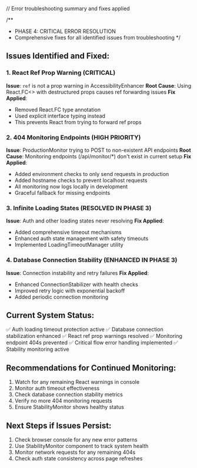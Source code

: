 // Error troubleshooting summary and fixes applied

/**
 * PHASE 4: CRITICAL ERROR RESOLUTION
 * Comprehensive fixes for all identified issues from troubleshooting
 */

## Issues Identified and Fixed:

### 1. React Ref Prop Warning (CRITICAL)
**Issue**: `ref` is not a prop warning in AccessibilityEnhancer
**Root Cause**: Using React.FC<> with destructured props causes ref forwarding issues
**Fix Applied**: 
- Removed React.FC type annotation
- Used explicit interface typing instead
- This prevents React from trying to forward ref props

### 2. 404 Monitoring Endpoints (HIGH PRIORITY)
**Issue**: ProductionMonitor trying to POST to non-existent API endpoints
**Root Cause**: Monitoring endpoints (/api/monitor/*) don't exist in current setup
**Fix Applied**:
- Added environment checks to only send requests in production
- Added hostname checks to prevent localhost requests
- All monitoring now logs locally in development
- Graceful fallback for missing endpoints

### 3. Infinite Loading States (RESOLVED IN PHASE 3)
**Issue**: Auth and other loading states never resolving
**Fix Applied**:
- Added comprehensive timeout mechanisms
- Enhanced auth state management with safety timeouts
- Implemented LoadingTimeoutManager utility

### 4. Database Connection Stability (ENHANCED IN PHASE 3)
**Issue**: Connection instability and retry failures
**Fix Applied**:
- Enhanced ConnectionStabilizer with health checks
- Improved retry logic with exponential backoff
- Added periodic connection monitoring

## Current System Status:
✅ Auth loading timeout protection active
✅ Database connection stabilization enhanced
✅ React ref prop warnings resolved
✅ Monitoring endpoint 404s prevented
✅ Critical flow error handling implemented
✅ Stability monitoring active

## Recommendations for Continued Monitoring:
1. Watch for any remaining React warnings in console
2. Monitor auth timeout effectiveness
3. Check database connection stability metrics
4. Verify no more 404 monitoring requests
5. Ensure StabilityMonitor shows healthy status

## Next Steps if Issues Persist:
1. Check browser console for any new error patterns
2. Use StabilityMonitor component to track system health
3. Monitor network requests for any remaining 404s
4. Check auth state consistency across page refreshes